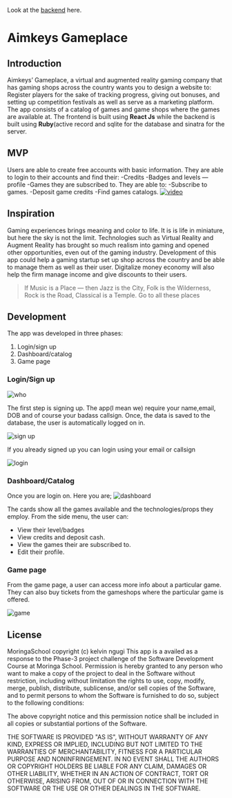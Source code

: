 Look at the [backend](https://github.com/Aimkeys-Sir/gameplace-backend)  here.
# Aimkeys Gameplace
## Introduction
Aimkeys’ Gameplace, a virtual and augmented reality gaming company that has gaming shops across the country wants you to design a website to:
Register players for the sake of tracking progress, giving out bonuses, and setting up competition festivals as well as serve as a marketing platform.
The app consists of a catalog of games and game shops where the games are available at.
The frontend is built using **React Js** while the backend is built using **Ruby**(active record and sqlite for the database and sinatra for the server.


## MVP
Users are able to create free accounts with basic information. They are able to login to their accounts and find their:
-Credits
-Badges and levels —  profile
-Games they are subscribed to.
They are able to:
-Subscribe to games.
-Deposit game credits
-Find games catalogs.
[![video](https://github.com/Aimkeys-Sir/gameplace/blob/main/video.png)](https://www.youtube.com/watch?v=W5Q-8rPdtnA)

## Inspiration
Gaming experiences brings meaning and color to life. It is is life in miniature, but here the sky is not the limit. Technologies such as Virtual Reality and Augment Reality has brought so much realism into gaming and opened other opportunities, even out of the gaming industry. Development of this app could help a gaming startup set up shop across the country and be able to manage them as well as their user. Digitalize money economy will also help the firm manage income and give discounts to their users.

>If Music is a Place — then Jazz is the City, Folk is the Wilderness, Rock is the Road, Classical is a Temple. Go to all these places

## Development
The app was developed in three phases:
1. Login/sign up
2. Dashboard/catalog
3. Game page

### Login/Sign up
![who](http://www.quickmeme.com/img/cf/cf9338e22168a5407dab89b4d0689780b786eb4d0af0fc7efdd6bb33d6d055ef.jpg)

The first step is signing up. The app(I mean we) require your name,email, DOB and of course your badass callsign.
Once, the data is saved to the database, the user is automatically logged on in.

![sign up](https://github.com/Aimkeys-Sir/gameplace/blob/main/Screenshot%20from%202022-09-13%2011-40-35.png)

If you already signed up you can login using your email or callsign

![login](https://github.com/Aimkeys-Sir/gameplace/blob/main/Screenshot%20from%202022-09-13%2011-42-08.png)

### Dashboard/Catalog
Once you are login on. Here you are;
![dashboard](https://github.com/Aimkeys-Sir/gameplace/blob/main/Screenshot%20from%202022-09-13%2011-52-05.png)

The cards show all the games available and the technologies/props they employ.
From the side menu, the user can:
- View their level/badges
- View credits and deposit cash.
- View the games their are subscribed to.
- Edit their profile.

### Game page
From the game page, a user can access more info about a particular game. They can also buy tickets from the gameshops where the particular game is offered.

![game](https://github.com/Aimkeys-Sir/gameplace/blob/main/Screenshot%20from%202022-09-13%2012-22-20.png)



## License
MoringaSchool copyright (c) kelvin ngugi This app is a availed as a response to the Phase-3 project challenge of the Software Development Course at Moringa School. Permission is hereby granted to any person who want to make a copy of the project to deal in the Software without restriction, including without limitation the rights to use, copy, modify, merge, publish, distribute, sublicense, and/or sell copies of the Software, and to permit persons to whom the Software is furnished to do so, subject to the following conditions:

The above copyright notice and this permission notice shall be included in all copies or substantial portions of the Software.

THE SOFTWARE IS PROVIDED "AS IS", WITHOUT WARRANTY OF ANY KIND, EXPRESS OR IMPLIED, INCLUDING BUT NOT LIMITED TO THE WARRANTIES OF MERCHANTABILITY, FITNESS FOR A PARTICULAR PURPOSE AND NONINFRINGEMENT. IN NO EVENT SHALL THE AUTHORS OR COPYRIGHT HOLDERS BE LIABLE FOR ANY CLAIM, DAMAGES OR OTHER LIABILITY, WHETHER IN AN ACTION OF CONTRACT, TORT OR OTHERWISE, ARISING FROM, OUT OF OR IN CONNECTION WITH THE SOFTWARE OR THE USE OR OTHER DEALINGS IN THE SOFTWARE.


